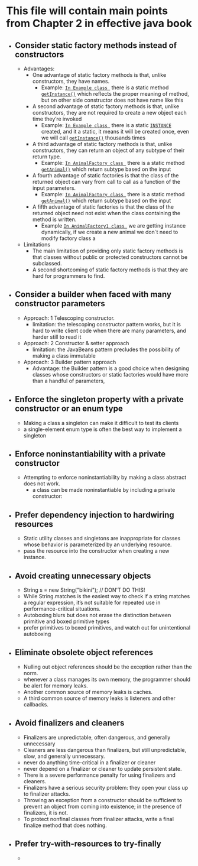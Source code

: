 # This file will contain main points from Chapter 2 in effective java book 
- ## Consider static factory methods instead of constructors
    - Advantages:
      - One advantage of static factory methods is that, unlike constructors, they have names.
        - Example: [`In Example class `](src/main/java/org/example/Example.java#L3) there is a static method  [`getInstance()`](src/main/java/org/example/Example.java#L12)  which reflects the proper meaning of method, but on other side constructor does not have name like this
      - A second advantage of static factory methods is that, unlike constructors, they are not required to create a new object each time they’re invoked
        - Example: [`In Example class `](src/main/java/org/example/Example.java#L3) there is a static [`INSTANCE`](src/main/java/org/example/Example.java#L4) created, and it a static, it means it will be created once, even we will call  [`getInstance()`](src/main/java/org/example/Example.java#L12) thousands times
      - A third advantage of static factory methods is that, unlike constructors, they can return an object of any subtype of their return type.
        - Example: [`In AnimalFactory class `](src/main/java/org/example/AnimalFactory.java#L25) there is a static method [`getAnimal()`](src/main/java/org/example/AnimalFactory.java#L27) which return subtype based on the input 
      - A fourth advantage of static factories is that the class of the returned object can vary from call to call as a function of the input parameters. 
        - Example: [`In AnimalFactory class `](src/main/java/org/example/AnimalFactory.java#L25) there is a static method [`getAnimal()`](src/main/java/org/example/AnimalFactory.java#L27) which return subtype based on the input
      - A fifth advantage of static factories is that the class of the returned object need not exist when the class containing the method is written.
        - Example  [`In AnimalFactory1 class `](src/main/java/org/example/AnimalFactory1.java#L31) we are getting instance dynamically, if we create a new animal we don`t need to modify factory class  a
    - Limitations
       - The main limitation of providing only static factory methods is that classes without public or protected constructors cannot be subclassed.
       - A second shortcoming of static factory methods is that they are hard for programmers to find.

- ## Consider a builder when faced with many constructor parameters
  - Approach: 1 Telescoping constructor.
    - limitation:  the telescoping constructor pattern works, but it is hard to write client code when there are many parameters, and harder still to read it
  - Approach: 2 Constructor & setter approach
    - limitation: the JavaBeans pattern precludes the possibility of making a class immutable
  - Approach: 3 Builder pattern approach
    - Advantage: the Builder pattern is a good choice when designing classes whose constructors or static factories would have more than a handful of parameters,
- ## Enforce the singleton property with a private constructor or an enum type
  -  Making a class a singleton can make it difficult to test its clients
  -  a single-element enum type is often the best way to implement a singleton
- ## Enforce noninstantiability with a private constructor
  - Attempting to enforce noninstantiability by making a class abstract does not work.
    - a class can be made noninstantiable by including a private constructor:
- ## Prefer dependency injection to hardwiring resources
  - Static utility classes and singletons are inappropriate for classes whose behavior is parameterized by an underlying resource.
  - pass the resource into the constructor when creating a new instance.
- ## Avoid creating unnecessary objects
  -  String s = new String("bikini"); // DON'T DO THIS!
  -  While String.matches is the easiest way to check if a string matches a regular expression, it’s not suitable for repeated use in performance-critical situations.
  -  Autoboxing blurs but does not erase the distinction between primitive and boxed primitive types
  -   prefer primitives to boxed primitives, and watch out for unintentional autoboxing
- ## Eliminate obsolete object references
  - Nulling out object references should be the exception rather than the norm.
  - whenever a class manages its own memory, the programmer should be alert for memory leaks.
  - Another common source of memory leaks is caches.
  - A third common source of memory leaks is listeners and other callbacks.
- ## Avoid finalizers and cleaners 
  - Finalizers are unpredictable, often dangerous, and generally unnecessary
  - Cleaners are less dangerous than finalizers, but still unpredictable, slow, and generally unnecessary.
  -  never do anything time-critical in a finalizer or cleaner
  -  never depend on a finalizer or cleaner to update persistent state.
  -  There is a severe performance penalty for using finalizers and cleaners.
  -  Finalizers have a serious security problem: they open your class up to finalizer attacks.
  -  Throwing an exception from a constructor should be sufficient to prevent an object from coming into existence; in the presence of finalizers, it is not.
  -  To protect nonfinal classes from finalizer attacks, write a final finalize method that does nothing.
- ## Prefer try-with-resources to try-finally
  -   


